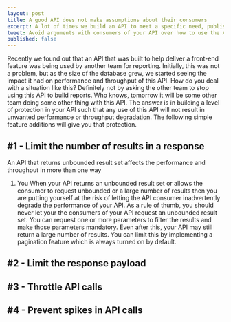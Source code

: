 ```yaml
---
layout: post
title: A good API does not make assumptions about their consumers
excerpt: A lot of times we build an API to meet a specific need, publish those APIs and then expect the consumers to use the API for that specific purpose. This may work when both API producers and consumers are the same team. But the moment API consumption goes outside of the team, it becomes difficult to dictate how the consumers must use the API. It is best not to make any assumptions around that. 
tweet: Avoid arguments with consumers of your API over how to use the API
published: false
---
```


Recently we found out that an API that was built to help deliver a front-end feature was being used by another team for reporting. Initially, this was not a problem, but as the size of the database grew, we started seeing the impact it had on performance and throughput of this API. How do you deal with a situation like this? Definitely not by asking the other team to stop using this API to build reports. Who knows, tomorrow it will be some other team doing some other thing with this API. The answer is in building a level of protection in your API such that any use of this API will not result in unwanted performance or throughput degradation. The following simple feature additions will give you that protection. 

## #1 - Limit the number of results in a response

An API that returns unbounded result set affects the performance and throughput in more than one way

1. You 
When your API returns an unbounded result set or allows the consumer to request unbounded or a large number of results then you are putting yourself at the risk of letting the API consumer inadvertently degrade the performance of your API. As a rule of thumb, you should never let your the consumers of your API request an unbounded result set. You can request one or more parameters to filter the results and make those parameters mandatory. Even after this, your API may still return a large number of results. You can limit this by implementing a pagination feature which is always turned on by default. 



## #2 - Limit the response payload


## #3 - Throttle API calls 

## #4 - Prevent spikes in API calls